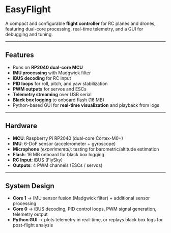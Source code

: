 # EasyFlight 
A compact and configurable **flight controller** for RC planes and drones, featuring dual-core processing, real-time telemetry, and a GUI for debugging and tuning.  

---

## Features
- Runs on **RP2040 dual-core MCU**  
- **IMU processing** with Madgwick filter  
- **iBUS decoding** for RC input  
- **PID loops** for roll, pitch, and yaw stabilization  
- **PWM outputs** for servos and ESCs  
- **Telemetry streaming** over USB serial  
- **Black box logging** to onboard flash (16 MB)  
- Python-based GUI for **real-time visualization** and playback from logs  

---

## Hardware
- **MCU**: Raspberry Pi RP2040 (dual-core Cortex-M0+)  
- **IMU**: 6-DoF sensor (accelerometer + gyroscope)  
- **Microphone** *(experimental)*: testing for barometric/altitude estimation  
- **Flash**: 16 MB onboard for black box logging  
- **RC Input**: iBUS (FlySky)  
- **Outputs**: 4 PWM channels (ESCs / servos)  

---

## System Design
- **Core 1** → IMU sensor fusion (Madgwick filter) + additional sensor processing  
- **Core 0** → iBUS decoding, PID control loops, PWM signal generation, telemetry output  
- **Python GUI** → plots telemetry in real-time, or replays black box logs for post-flight analysis  
